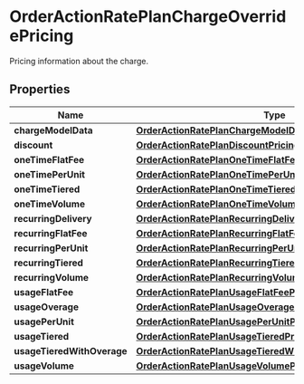 

# OrderActionRatePlanChargeOverridePricing

Pricing information about the charge. 

## Properties

| Name | Type | Description | Notes |
|------------ | ------------- | ------------- | -------------|
|**chargeModelData** | [**OrderActionRatePlanChargeModelDataOverride**](OrderActionRatePlanChargeModelDataOverride.md) |  |  [optional] |
|**discount** | [**OrderActionRatePlanDiscountPricingOverride**](OrderActionRatePlanDiscountPricingOverride.md) |  |  [optional] |
|**oneTimeFlatFee** | [**OrderActionRatePlanOneTimeFlatFeePricingOverride**](OrderActionRatePlanOneTimeFlatFeePricingOverride.md) |  |  [optional] |
|**oneTimePerUnit** | [**OrderActionRatePlanOneTimePerUnitPricingOverride**](OrderActionRatePlanOneTimePerUnitPricingOverride.md) |  |  [optional] |
|**oneTimeTiered** | [**OrderActionRatePlanOneTimeTieredPricingOverride**](OrderActionRatePlanOneTimeTieredPricingOverride.md) |  |  [optional] |
|**oneTimeVolume** | [**OrderActionRatePlanOneTimeVolumePricingOverride**](OrderActionRatePlanOneTimeVolumePricingOverride.md) |  |  [optional] |
|**recurringDelivery** | [**OrderActionRatePlanRecurringDeliveryPricingOverride**](OrderActionRatePlanRecurringDeliveryPricingOverride.md) |  |  [optional] |
|**recurringFlatFee** | [**OrderActionRatePlanRecurringFlatFeePricingOverride**](OrderActionRatePlanRecurringFlatFeePricingOverride.md) |  |  [optional] |
|**recurringPerUnit** | [**OrderActionRatePlanRecurringPerUnitPricingOverride**](OrderActionRatePlanRecurringPerUnitPricingOverride.md) |  |  [optional] |
|**recurringTiered** | [**OrderActionRatePlanRecurringTieredPricingOverride**](OrderActionRatePlanRecurringTieredPricingOverride.md) |  |  [optional] |
|**recurringVolume** | [**OrderActionRatePlanRecurringVolumePricingOverride**](OrderActionRatePlanRecurringVolumePricingOverride.md) |  |  [optional] |
|**usageFlatFee** | [**OrderActionRatePlanUsageFlatFeePricingOverride**](OrderActionRatePlanUsageFlatFeePricingOverride.md) |  |  [optional] |
|**usageOverage** | [**OrderActionRatePlanUsageOveragePricingOverride**](OrderActionRatePlanUsageOveragePricingOverride.md) |  |  [optional] |
|**usagePerUnit** | [**OrderActionRatePlanUsagePerUnitPricingOverride**](OrderActionRatePlanUsagePerUnitPricingOverride.md) |  |  [optional] |
|**usageTiered** | [**OrderActionRatePlanUsageTieredPricingOverride**](OrderActionRatePlanUsageTieredPricingOverride.md) |  |  [optional] |
|**usageTieredWithOverage** | [**OrderActionRatePlanUsageTieredWithOveragePricingOverride**](OrderActionRatePlanUsageTieredWithOveragePricingOverride.md) |  |  [optional] |
|**usageVolume** | [**OrderActionRatePlanUsageVolumePricingOverride**](OrderActionRatePlanUsageVolumePricingOverride.md) |  |  [optional] |



